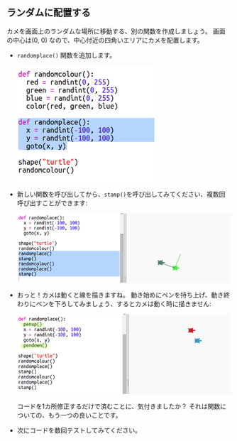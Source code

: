 ## ランダムに配置する

カメを画面上のランダムな場所に移動する、別の関数を作成しましょう。 画面の中心は(0, 0) なので、中心付近の四角いエリアにカメを配置します。

+ `randomplace()` 関数を追加します。
    
    ![スクリーンショット](images/modern-place-function.png)

+ 新しい関数を呼び出してから、`stamp()`を呼び出してみてください、複数回呼び出すことができます:
    
    ![スクリーンショット](images/modern-call-place.png)

+ おっと！カメは動くと線を描きますね。 動き始めにペンを持ち上げ、動き終わりにペンを下ろしてみましょう、するとカメは動く時に描きません:
    
    ![スクリーンショット](images/modern-place-pen.png)
    
    コードを1カ所修正するだけで済むことに、気付きましたか？ それは関数についての、もう一つの良いことです。

+ 次にコードを数回テストしてみてください。